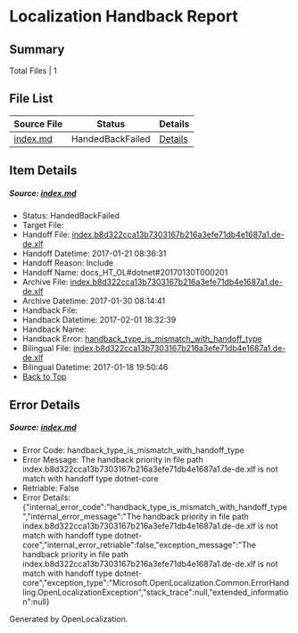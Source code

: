 # <a name='report-top'></a> Localization Handback Report

## Summary
 Total Files | 1

## File List
 Source File | Status | Details 
 ----------- | ------ | ------- 
 [index.md](https://github.com/dotnet/docs/blob/2ad428dcda9ef213a8487c35a48b33929259abba/index.md) | HandedBackFailed | [Details](#44b21665593717023aef7a85fe88a60d075193277446)

## Item Details
##### <a name='44b21665593717023aef7a85fe88a60d075193277446'></a> Source: [index.md](https://github.com/dotnet/docs/blob/2ad428dcda9ef213a8487c35a48b33929259abba/index.md)
* Status: HandedBackFailed
* Target File: 
* Handoff File: [index.b8d322cca13b7303167b216a3efe71db4e1687a1.de-de.xlf](https://github.com/dotnet/docs.handoff/blob/0c423d7139ee415c5d7bb98a4a99755debd19f0e/ol-handoff/dotnet/docs.de-de/master/dotnet-core/index.b8d322cca13b7303167b216a3efe71db4e1687a1.de-de.xlf)
* Handoff Datetime: 2017-01-21 08:36:31
* Handoff Reason: Include
* Handoff Name: docs_HT_OL#dotnet#20170130T000201
* Archive File: [index.b8d322cca13b7303167b216a3efe71db4e1687a1.de-de.xlf](https://github.com/dotnet/docs.handoff/blob/04c9ddc41ee80aa7c67d276cbe9700ba79e076bb/ol-archive/dotnet/docs.de-de/master/dotnet-core/index.b8d322cca13b7303167b216a3efe71db4e1687a1.de-de.xlf)
* Archive Datetime: 2017-01-30 08:14:41
* Handback File: 
* Handback Datetime: 2017-02-01 18:32:39
* Handback Name: 
* Handback Error: [handback_type_is_mismatch_with_handoff_type](#44b21665593717023aef7a85fe88a60d075193277446handback_type_is_mismatch_with_handoff_type)
* Bilingual File: [index.b8d322cca13b7303167b216a3efe71db4e1687a1.de-de.xlf](https://github.com/dotnet/docs.handback/blob/03554f0f5cfda6308b95e17084edd475f9b8f858/ol-handback/dotnet/docs.de-de/master/dotnet-core/index.b8d322cca13b7303167b216a3efe71db4e1687a1.de-de.xlf)
* Bilingual Datetime: 2017-01-18 19:50:46
* [Back to Top](#report-top)


## Error Details
##### <a name='44b21665593717023aef7a85fe88a60d075193277446handback_type_is_mismatch_with_handoff_type'></a> Source: [index.md](#44b21665593717023aef7a85fe88a60d075193277446)
* Error Code: handback_type_is_mismatch_with_handoff_type
* Error Message: The handback priority in file path index.b8d322cca13b7303167b216a3efe71db4e1687a1.de-de.xlf is not match with handoff type dotnet-core
* Retriable: False
* Error Details: {"internal_error_code":"handback_type_is_mismatch_with_handoff_type","internal_error_message":"The handback priority in file path index.b8d322cca13b7303167b216a3efe71db4e1687a1.de-de.xlf is not match with handoff type dotnet-core","internal_error_retriable":false,"exception_message":"The handback priority in file path index.b8d322cca13b7303167b216a3efe71db4e1687a1.de-de.xlf is not match with handoff type dotnet-core","exception_type":"Microsoft.OpenLocalization.Common.ErrorHandling.OpenLocalizationException","stack_trace":null,"extended_information":null}


Generated by OpenLocalization.
